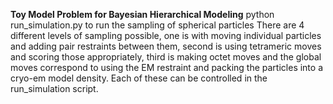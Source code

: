 **Toy Model Problem for Bayesian Hierarchical Modeling**
python run_simulation.py to run the sampling of spherical particles
There are 4 different levels of sampling possible, one is with moving individual particles and adding pair restraints between them,
second is using tetrameric moves and scoring those appropriately, third is making octet moves and the global moves correspond 
to using the EM restraint and packing the particles into a cryo-em model density. Each of these can be controlled in the run_simulation script.
